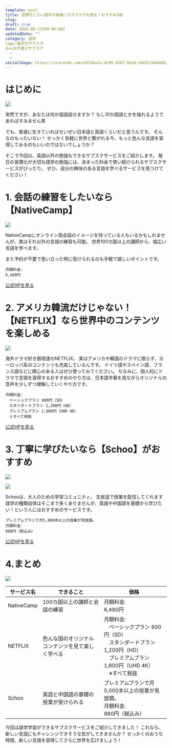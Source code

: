 ```yaml
---
template: post
title: 習慣化したい語学の勉強こそサブスクを使え！おすすめ3選
slug: 
draft: true
date: 2020-09-13T09:00:00Z
updatedDate: ""
category: 語学
tags:語学のサブスク
みんなが選ぶサブスク
  - 
  - 
socialImage: https://ucarecdn.com/e8330a2a-dc99-4587-92e6-5b69129440d6/
---
```


# はじめに

![](https://ucarecdn.com/b8d7ac1c-c473-4cb9-bd7e-08614f2646fa/)

突然ですが、あなたは何か国語話せますか？
もし10か国語とかを操れるようであればすみません笑

でも、普通に生きていればせいぜい日本語と英語くらいだと思うんです。
そんなのもったいない！
せっかく気軽に世界と繋がれる今、もっと色んな言語を習得してみるのもいいのではないでしょうか？

そこで今回は、英語以外の勉強もできるサブスクサービスをご紹介します。
毎日の習慣化が大切な語学の勉強には、決まった料金で使い続けられるサブスクサービスがぴったり。
ぜひ、自分の興味のある言語を学べるサービスを見つけてください！



# 1. 会話の練習をしたいなら【NativeCamp】

![](https://ucarecdn.com/2ca49521-4f68-4ecb-be55-9642239f7f20/)

NativeCampにオンライン英会話のイメージを持っている人もいるかもしれませんが、実はそれ以外の言語の練習も可能。
世界100カ国以上の講師から、幅広い言語を学べます。

また予約が不要で思い立った時に受けられるのも手軽で嬉しいポイントです。

```
月額料金:
6,480円
```

[公式HPを見る](https://nativecamp.net/)

# 2. アメリカ韓流だけじゃない！【NETFLIX】なら世界中のコンテンツを楽しめる

![](https://ucarecdn.com/26a02e4d-edc3-4430-bdad-17003a47667e/)


海外ドラマ好き御用達のNETFLIX。
実はアメリカや韓国のドラマに限らず、ヨーロッパ系のコンテンツも充実しているんです。
ドイツ語やスペイン語、フランス語などに関心のある人はぜひ使ってみてください。
ちなみに、個人的にドラマで言語を習得するおすすめのやり方は、日本語字幕を見ながらオリジナルの音声を少しずつ理解していくやり方です。

```
月額料金: 
　ベーシックプラン 800円（SD）
　スタンダードプラン 1,200円（HD）
　プレミアムプラン 1,800円（UHD 4K）
　※すべて税抜
```

[公式HPを見る](https://www.netflix.com/)


# 3. 丁寧に学びたいなら【Schoo】がおすすめ

![](https://ucarecdn.com/13fd61b3-9376-4d27-9e6f-c831b1d7d944/)

![](https://ucarecdn.com/6e441bf2-20e0-40bf-b941-3e617888b1d2/)

Schooは、大人のための学習コミュニティ。
生放送で授業を配信してくれます
語学の種類自体はそこまで多くありませんが、英語や中国語を基礎から学びたい！という人にはおすすめのサービスです。

```
プレミアムプランで月5,000本以上の授業が見放題。
月額料金:
980円（税込み）
```

[公式HPを見る](https://schoo.jp/)

# 4.まとめ

![](https://ucarecdn.com/40f19d11-c257-485d-a8c6-b1c56d6e94cd/)

| サービス名 | できること | 価格 |
| --- | --- | --- |
| NativeCamp | 100カ国以上の講師と会話の練習 | 月額料金:<br>6,480円 |
| NETFLIX | 色んな国のオリジナルコンテンツを見て楽しく学べる | 月額料金: <br>　ベーシックプラン 800円（SD）<br>　スタンダードプラン 1,200円（HD）<br>　プレミアムプラン 1,800円（UHD 4K）<br>　※すべて税抜 |
| Schoo | 英語と中国語の基礎の授業が受けられる | プレミアムプランで月5,000本以上の授業が見放題。<br>月額料金:<br>980円（税込み） |

今回は語学学習ができるサブスクサービスをご紹介してきました！
これなら、新しい言語にもチャレンジできそうな気がしてきませんか？
せっかくのおうち時間、新しい言語を習得してさらに世界を広げましょう！
